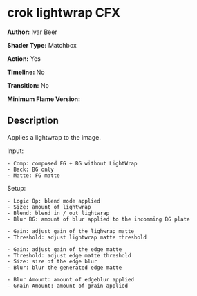 # crok lightwrap CFX

**Author:** Ivar Beer

**Shader Type:** Matchbox

**Action:** Yes

**Timeline:** No

**Transition:** No

**Minimum Flame Version:** 


## Description
Applies a lightwrap to the image.

Input:

    - Comp: composed FG + BG without LightWrap
    - Back: BG only
    - Matte: FG matte

Setup:

    - Logic Op: blend mode applied
    - Size: amount of lightwrap
    - Blend: blend in / out lightwrap
    - Blur BG: amount of blur applied to the incomming BG plate

    - Gain: adjust gain of the lighwrap matte
    - Threshold: adjust lightwrap matte threshold

    - Gain: adjust gain of the edge matte
    - Threshold: adjust edge matte threshold
    - Size: size of the edge blur
    - Blur: blur the generated edge matte

    - Blur Amount: amount of edgeblur applied
    - Grain Amount: amount of grain applied
